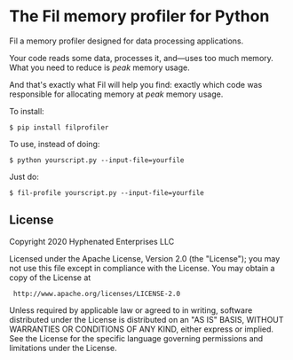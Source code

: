 # The Fil memory profiler for Python

Fil a memory profiler designed for data processing applications.

Your code reads some data, processes it, and—uses too much memory.
What you need to reduce is _peak_ memory usage.

And that's exactly what Fil will help you find: exactly which code was responsible for allocating memory at _peak_ memory usage.

To install:

```
$ pip install filprofiler
```

To use, instead of doing:

```
$ python yourscript.py --input-file=yourfile
```

Just do:

```
$ fil-profile yourscript.py --input-file=yourfile
```

## License

Copyright 2020 Hyphenated Enterprises LLC

Licensed under the Apache License, Version 2.0 (the "License");
you may not use this file except in compliance with the License.
You may obtain a copy of the License at

     http://www.apache.org/licenses/LICENSE-2.0

Unless required by applicable law or agreed to in writing, software
distributed under the License is distributed on an "AS IS" BASIS,
WITHOUT WARRANTIES OR CONDITIONS OF ANY KIND, either express or implied.
See the License for the specific language governing permissions and
limitations under the License.

